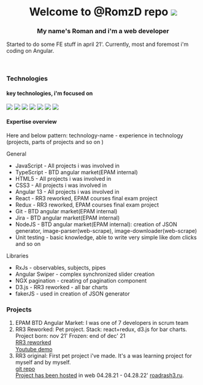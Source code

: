 <h1 align='center'> Welcome to @RomzD repo 
  <img src=https://readme-typing-svg.herokuapp.com?color=%23000000&size=16&center=true&vCenter=true&height=10&width=80&duration=4000&lines=.+.+.+.>
</h1>
<h3 align=center> My name's Roman and i'm a web developer </h3>
<p>Started to do some FE stuff in april 21'. Currently, most and foremost i'm coding on Angular.</p>
</br>
<h3>Technologies </h3>
<h4>key technologies, i'm focused on</h4>
<p> 
<img src="https://img.shields.io/badge/javascript-%23323330.svg?style=for-the-badge&logo=javascript&logoColor=%23F7DF1E" />
<img src="https://img.shields.io/badge/typescript-%23007ACC.svg?style=for-the-badge&logo=typescript&logoColor=white" />
<img src="https://img.shields.io/badge/html5-%23E34F26.svg?style=for-the-badge&logo=html5&logoColor=white">
<img src="https://img.shields.io/badge/css3-%231572B6.svg?style=for-the-badge&logo=css3&logoColor=white">
<img src="https://img.shields.io/badge/angular-%23DD0031.svg?style=for-the-badge&logo=angular&logoColor=white">
<img src="https://img.shields.io/badge/git-%23F05033.svg?style=for-the-badge&logo=git&logoColor=white" />
<img src="https://img.shields.io/badge/jira-%230A0FFF.svg?style=for-the-badge&logo=jira&logoColor=white">

</p>
<h4>Expertise overview </h4>
<p>Here and below pattern: technology-name  - experience in technology (projects, parts of projects and so on )
<p/>
<p>General</p>
<ul>
  <li>JavaScript - All projects i was involved in</li>
  <li>TypeScript - BTD angular market(EPAM internal)</li>
  <li>HTML5 - All projects i was involved in</li>
  <li>CSS3 - All projects i was involved in</li>
  <li>Angular 13 - All projects i was involved in </li>
  <li>React - RR3 reworked, EPAM courses final exam project </li>
  <li>Redux - RR3 reworked, EPAM courses final exam project </li>
  <li>Git  - BTD angular market(EPAM internal) </li>
  <li>Jira - BTD angular market(EPAM internal) </li>
  <li>NodeJS - BTD angular market(EPAM internal): creation of JSON generator, image-parser(web-scrape), image-downloader(web-scrape) </li>
  <li>Unit testing - basic knowledge, able to write very simple like dom clicks and so on</li>
</ul>
<p>Libraries</p>
<ul>
  <li>RxJs - observables, subjects, pipes</li>
  <li>Angular Swiper - complex synchronized slider creation </li>
  <li>NGX pagination - creating of pagination component</li>
  <li>D3.js - RR3 reworked - all bar charts</li>
  <li>fakerJS - used in creation of JSON generator</li>
</ul>
<h3>Projects</h3>
<ol> 
  <li>EPAM BTD Angular Market: I was one of 7 developers in scrum team</li>
  <li>RR3 Reworked: Pet project. Stack: react+redux, d3.js for bar charts. </br>
      Project born: nov 21' Frozen: end of dec' 21 </br>
     <a href="https://github.com/RomzD/RR3-reworked-frozen-upload">RR3 reworked</a> </br>
     <a href="">Youtube demo</a> <img height="15" width="15" src="https://cdn-icons-png.flaticon.com/512/711/711245.png">
  </li>
  <li>RR3 original: First pet project i've made. It's a was learning project for myself and by myself.</br> 
    <a href="https://github.com/RomzD/RR3-original">git repo</a></br>
    <a href="https://www.nic.ru/whois/?searchWord=roadrash3.ru">Project has been hosted</a> in web 04.28.21 - 04.28.22' <a href="https://www.roadrash3.ru">roadrash3.ru</a>. </li>
</ol>
 

